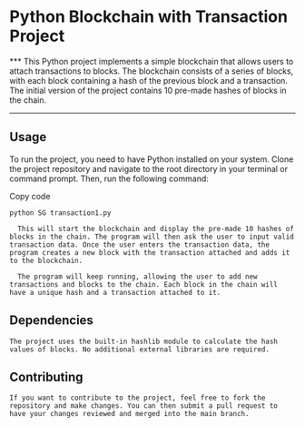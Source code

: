# Python Blockchain with Transaction Project

*** This Python project implements a simple blockchain that allows users to attach transactions to blocks. 
The blockchain consists of a series of blocks, with each block containing a hash of the previous block and a transaction. 
The initial version of the project contains 10 pre-made hashes of blocks in the chain.
***

## Usage
To run the project, you need to have Python installed on your system. Clone the project repository and navigate to the root directory in your terminal or command prompt. Then, run the following command:

Copy code
```
python SG transaction1.py
```
      This will start the blockchain and display the pre-made 10 hashes of blocks in the chain. The program will then ask the user to input valid transaction data. Once the user enters the transaction data, the program creates a new block with the transaction attached and adds it to the blockchain.

      The program will keep running, allowing the user to add new transactions and blocks to the chain. Each block in the chain will have a unique hash and a transaction attached to it.

## Dependencies
    The project uses the built-in hashlib module to calculate the hash values of blocks. No additional external libraries are required.

## Contributing
    If you want to contribute to the project, feel free to fork the repository and make changes. You can then submit a pull request to have your changes reviewed and merged into the main branch.
